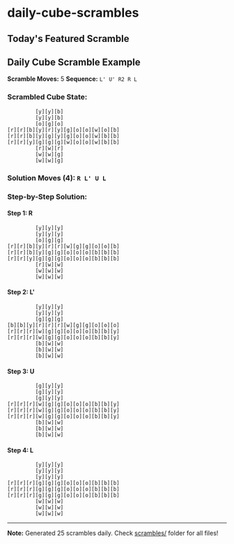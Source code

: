 # daily-cube-scrambles

## Today's Featured Scramble
## Daily Cube Scramble Example
**Scramble Moves:** 5
**Sequence:** `L' U' R2 R L`

### Scrambled Cube State:
```
         [y][y][b]
         [y][y][b]
         [o][g][o]
[r][r][b][y][r][y][g][o][o][w][o][b]
[r][r][b][y][g][y][g][o][o][w][b][b]
[r][r][y][g][g][g][w][o][o][w][b][b]
         [r][w][r]
         [w][w][g]
         [w][w][g]

```

### Solution Moves (4): `R L' U L`

### Step-by-Step Solution:
#### Step 1: R
```
         [y][y][y]
         [y][y][y]
         [o][g][g]
[r][r][b][y][r][r][w][g][g][o][o][b]
[r][r][b][y][g][g][o][o][o][b][b][b]
[r][r][y][g][g][g][o][o][o][b][b][b]
         [r][w][w]
         [w][w][w]
         [w][w][w]

```

#### Step 2: L'
```
         [y][y][y]
         [y][y][y]
         [g][g][g]
[b][b][y][r][r][r][w][g][g][o][o][o]
[r][r][r][w][g][g][o][o][o][b][b][y]
[r][r][r][w][g][g][o][o][o][b][b][y]
         [b][w][w]
         [b][w][w]
         [b][w][w]

```

#### Step 3: U
```
         [g][y][y]
         [g][y][y]
         [g][y][y]
[r][r][r][w][g][g][o][o][o][b][b][y]
[r][r][r][w][g][g][o][o][o][b][b][y]
[r][r][r][w][g][g][o][o][o][b][b][y]
         [b][w][w]
         [b][w][w]
         [b][w][w]

```

#### Step 4: L
```
         [y][y][y]
         [y][y][y]
         [y][y][y]
[r][r][r][g][g][g][o][o][o][b][b][b]
[r][r][r][g][g][g][o][o][o][b][b][b]
[r][r][r][g][g][g][o][o][o][b][b][b]
         [w][w][w]
         [w][w][w]
         [w][w][w]

```

---
**Note:** Generated 25 scrambles daily. Check [scrambles/](scrambles/) folder for all files!
